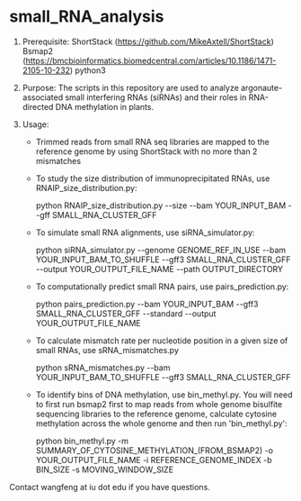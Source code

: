 # small_RNA_analysis

1. Prerequisite: ShortStack (https://github.com/MikeAxtell/ShortStack)
                 Bsmap2 (https://bmcbioinformatics.biomedcentral.com/articles/10.1186/1471-2105-10-232)
                 python3

2. Purpose: The scripts in this repository are used to analyze argonaute-associated small interfering RNAs (siRNAs) and their roles in RNA-directed DNA methylation in plants.

3. Usage:
   -  Trimmed reads from small RNA seq libraries are mapped to the reference genome by using ShortStack with no more than 2 mismatches

   -  To study the size distribution of immunoprecipitated RNAs, use RNAIP_size_distribution.py:
      
      python RNAIP_size_distribution.py --size --bam YOUR_INPUT_BAM --gff SMALL_RNA_CLUSTER_GFF
      
   -  To simulate small RNA alignments, use siRNA_simulator.py:
      
      python siRNA_simulator.py --genome GENOME_REF_IN_USE --bam YOUR_INPUT_BAM_TO_SHUFFLE --gff3 SMALL_RNA_CLUSTER_GFF --output YOUR_OUTPUT_FILE_NAME --path OUTPUT_DIRECTORY
   
   -  To computationally predict small RNA pairs, use pairs_prediction.py:
      
      python pairs_prediction.py --bam YOUR_INPUT_BAM --gff3 SMALL_RNA_CLUSTER_GFF --standard --output YOUR_OUTPUT_FILE_NAME
      
   -  To calculate mismatch rate per nucleotide position in a given size of small RNAs, use sRNA_mismatches.py
      
      python sRNA_mismatches.py --bam YOUR_INPUT_BAM_TO_SHUFFLE --gff3 SMALL_RNA_CLUSTER_GFF
      
   -  To identify bins of DNA methylation, use bin_methyl.py. You will need to first run bsmap2 first to map reads from whole genome bisulfite sequencing libraries to the reference genome, calculate cytosine methylation across the whole genome and then run 'bin_methyl.py':
      
      python bin_methyl.py -m SUMMARY_OF_CYTOSINE_METHYLATION_(FROM_BSMAP2) -o YOUR_OUTPUT_FILE_NAME -i REFERENCE_GENOME_INDEX -b BIN_SIZE -s MOVING_WINDOW_SIZE
      
      
Contact wangfeng at iu dot edu if you have questions.

